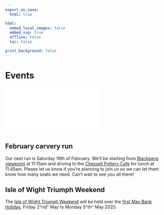 ```yaml
---
export_on_save:
  html: true

html:
  embed_local_images: false
  embed_svg: true
  offline: False
  toc: False

print_background: false
---
```


# Events

![menubar](/dev/menubar.md)

## February carvery run

Our next run is Saturday 16th of February. We’ll be starting from [Blackgang viewpoint](https://w3w.co/hobble.sampled.skimmers) at 11:15am and driving to the [Chessell Pottery Cafe](https://w3w.co/overheard.hydration.fronted) for lunch  at 11:45am. Please let us know if you’re planning to join us so we can let them know how many seats we need. Can’t wait to see you all there!

## Isle of Wight Triumph Weekend

The [Isle of Wight Triumph Weekend](/weekend.html) will be held over the [first May Bank Holiday](/iow.ics), Friday 2^nd^ May to Monday 5^th^ May 2025.
